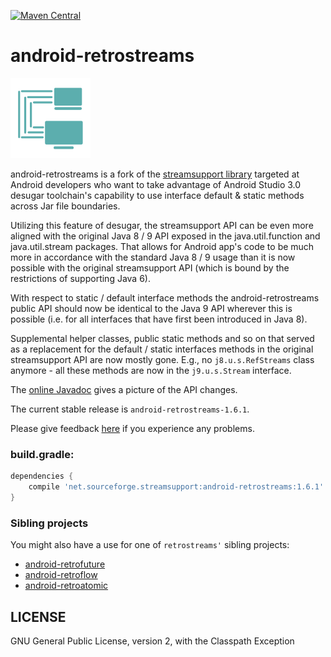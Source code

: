 [![Maven Central](https://img.shields.io/maven-central/v/net.sourceforge.streamsupport/android-retrostreams.svg)](http://mvnrepository.com/artifact/net.sourceforge.streamsupport/android-retrostreams)

# android-retrostreams

![](art/streamsupport-sf.png)

android-retrostreams is a fork of the [streamsupport library](https://github.com/stefan-zobel/streamsupport)
targeted at Android developers who want to take advantage of Android Studio 3.0 desugar toolchain's
capability to use interface default & static methods across Jar file boundaries.

Utilizing this feature of desugar, the streamsupport API can be even more aligned with the original
Java 8 / 9 API exposed in the java.util.function and java.util.stream packages. That allows for Android
app's code to be much more in accordance with the standard Java 8 / 9 usage than it is now possible with the
original streamsupport API (which is bound by the restrictions of supporting Java 6).

With respect to static / default interface methods the android-retrostreams public API should now be
identical to the Java 9 API wherever this is possible (i.e. for all interfaces that have first been
introduced in Java 8).

Supplemental helper classes, public static methods and so on that served as a replacement for the
default / static interfaces methods in the original streamsupport API are now mostly gone.
E.g., no `j8.u.s.RefStreams` class anymore - all these methods are now in the `j9.u.s.Stream` interface.

The [online Javadoc](https://retrostreams.github.io/android-retrostreams/apidocs/index.html) gives a
picture of the API changes.

The current stable release is `android-retrostreams-1.6.1`.

Please give feedback [here](https://github.com/retrostreams/android-retrostreams/issues) if you experience
any problems.


### build.gradle:

```gradle
dependencies {
    compile 'net.sourceforge.streamsupport:android-retrostreams:1.6.1'
}
```


### Sibling projects

You might also have a use for one of `retrostreams'` sibling projects:

* [android-retrofuture](https://github.com/retrostreams/android-retrofuture)
* [android-retroflow](https://github.com/retrostreams/android-retroflow)
* [android-retroatomic](https://github.com/retrostreams/android-retroatomic)


## LICENSE

GNU General Public License, version 2, with the Classpath Exception
